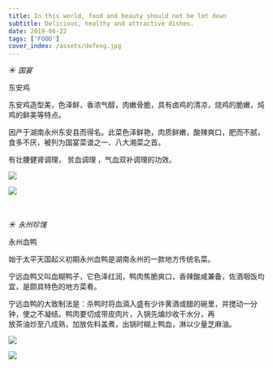 ```yaml
---
title: In this world, food and beauty should not be let down
subtitle: Delicious, healthy and attractive dishes.
date: 2019-06-22
tags: ['FOOD']
cover_index: /assets/defeng.jpg
---
```


*☀ 国宴*

东安鸡

东安鸡造型美，色泽鲜，香浓气醇，肉嫩骨脆，具有卤鸡的清凉，烧鸡的脆嫩，炖鸡的鲜美等特点。

因产于湖南永州东安县而得名。此菜色泽鲜艳，肉质鲜嫩，酸辣爽口，肥而不腻，食多不厌，被列为国宴菜谱之一、八大湘菜之首。

有壮腰健肾调理， 贫血调理 ，气血双补调理的功效。

<img src="/assets/de2.jpg">  <br>  

<img src="/assets/de4.jpg">  <br>  
<br>

*☀ 永州珍馐*

永州血鸭

始于太平天国起义初期永州血鸭是湖南永州的一款地方传统名菜。

宁远血鸭又叫血糊鸭子，它色泽红润，鸭肉焦脆爽口，香辣酸咸兼备，佐酒咽饭均宜，是颇具特色的地方菜肴。

宁远血鸭的大致制法是：杀鸭时将血滴入盛有少许黄酒或醋的碗里，并搅动一分钟，使之不凝结。鸭肉要切成带皮肉片，入锅先煸炒收干水分，再  
放茶油炒至八成熟，加放佐料盖煮，出锅时糊上鸭血，淋以少量芝麻油。

<img src="/assets/de1.jpg">  <br>  

<img src="/assets/de3.jpg">  <br>  
<br>
